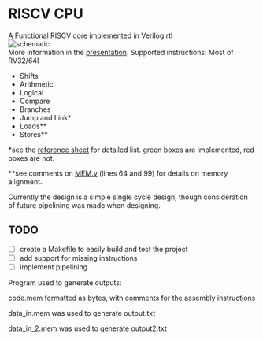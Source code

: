 # RISCV CPU

A Functional RISCV core implemented in Verilog rtl<br>
![schematic]("src/schematic.jpg")<br>
More information in the [presentation]("https://github.com/jedbrooke/RISCV-CPU/blob/master/RISC%20V%20CPU.pdf").
Supported instructions:
Most of RV32/64I
 * Shifts
 * Arithmetic
 * Logical
 * Compare
 * Branches
 * Jump and Link*
 * Loads**
 * Stores**

*see the [reference sheet]("https://github.com/jedbrooke/RISCV-CPU/blob/master/RISCV-reference-sheet.pdf") for detailed list. green boxes are implemented, red boxes are not.

**see comments on [MEM.v](https://github.com/jedbrooke/RISCV-CPU/blob/master/src/MEM/MEM.v#L64) (lines 64 and 99) for details on memory alignment.

Currently the design is a simple single cycle design, though consideration of future pipelining was made when designing. 

## TODO
 - [ ] create a Makefile to easily build and test the project<br>
 - [ ] add support for missing instructions<br>
 - [ ] implement pipelining<br>

Program used to generate outputs:

code.mem
formatted as bytes, with comments for the assembly instructions

data_in.mem was used to generate output.txt

data_in_2.mem was used to generate output2.txt
